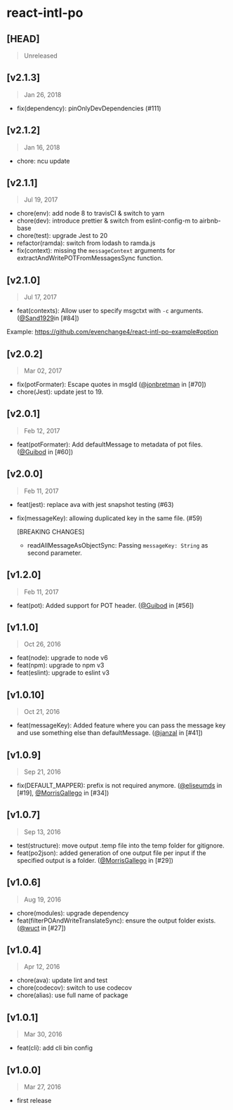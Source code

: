 # react-intl-po

## [HEAD]

> Unreleased

## [v2.1.3]

> Jan 26, 2018

* fix(dependency): pinOnlyDevDependencies (#111)

## [v2.1.2]

> Jan 16, 2018

* chore: ncu update

## [v2.1.1]

> Jul 19, 2017

* chore(env): add node 8 to travisCI & switch to yarn
* chore(dev): introduce prettier & switch from eslint-config-m to airbnb-base
* chore(test): upgrade Jest to 20
* refactor(ramda): switch from lodash to ramda.js
* fix(context): missing the `messageContext` arguments for extractAndWritePOTFromMessagesSync function.

## [v2.1.0]

> Jul 17, 2017

* feat(contexts): Allow user to specify msgctxt with `-c` arguments. ([@Sand1929](https://github.com/Sand1929)in [#84])

Example: https://github.com/evenchange4/react-intl-po-example#option

## [v2.0.2]

> Mar 02, 2017

* fix(potFormater): Escape quotes in msgId ([@jonbretman](https://github.com/jonbretman) in [#70])
* chore(Jest): update jest to 19.

## [v2.0.1]

> Feb 12, 2017

* feat(potFormater): Add defaultMessage to metadata of pot files. ([@Guibod](https://github.com/Guibod) in [#60])

## [v2.0.0]

> Feb 11, 2017

* feat(jest): replace ava with jest snapshot testing (#63)
* fix(messageKey): allowing duplicated key in the same file. (#59)

  [BREAKING CHANGES]

  * readAllMessageAsObjectSync: Passing `messageKey: String` as second parameter.

## [v1.2.0]

> Feb 11, 2017

* feat(pot): Added support for POT header. ([@Guibod](https://github.com/Guibod) in [#56])

## [v1.1.0]

> Oct 26, 2016

* feat(node): upgrade to node v6
* feat(npm): upgrade to npm v3
* feat(eslint): upgrade to eslint v3

## [v1.0.10]

> Oct 21, 2016

* feat(messageKey): Added feature where you can pass the message key and use something else than defaultMessage. ([@janzal](https://github.com/janzal) in [#41])

## [v1.0.9]

> Sep 21, 2016

* fix(DEFAULT_MAPPER): prefix is not required anymore. ([@eliseumds](https://github.com/eliseumds) in [#19], [@MorrisGallego](https://github.com/MorrisGallego) in [#34])

## [v1.0.7]

> Sep 13, 2016

* test(structure): move output .temp file into the temp folder for gitignore.
* feat(po2json): added generation of one output file per input if the specified output is a folder. ([@MorrisGallego](https://github.com/MorrisGallego) in [#29])

## [v1.0.6]

> Aug 19, 2016

* chore(modules): upgrade dependency
* feat(filterPOAndWriteTranslateSync): ensure the output folder exists. ([@wuct](https://github.com/wuct) in [#27])

## [v1.0.4]

> Apr 12, 2016

* chore(ava): update lint and test
* chore(codecov): switch to use codecov
* chore(alias): use full name of package

## [v1.0.1]

> Mar 30, 2016

* feat(cli): add cli bin config

## [v1.0.0]

> Mar 27, 2016

* first release
